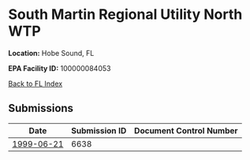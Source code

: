# South Martin Regional Utility North WTP

**Location:** Hobe Sound, FL

**EPA Facility ID:** 100000084053

[Back to FL Index](../../index.md)

## Submissions

| Date | Submission ID | Document Control Number |
|------|--------------|-------------------------|
| [1999-06-21](submissions/6638.md) | 6638 |  |
